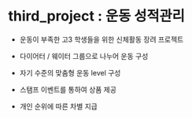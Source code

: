 # third_project : 운동 성적관리 
 - 운동이 부족한 고3 학생들을 위한 신체활동 장려 프로젝트
 
 - 다이어터 / 웨이터 그룹으로 나누어 운동 구성
 
 - 자기 수준의 맞춤형 운동 level 구성
 
 - 스탬프 이벤트를 통하여 상품 제공 
 
 - 개인 순위에 따른 차별 지급
